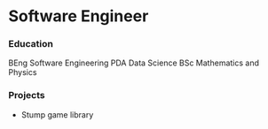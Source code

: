 # Software Engineer

### Education
BEng Software Engineering
PDA Data Science
BSc Mathematics and Physics

### Projects
- Stump game library
